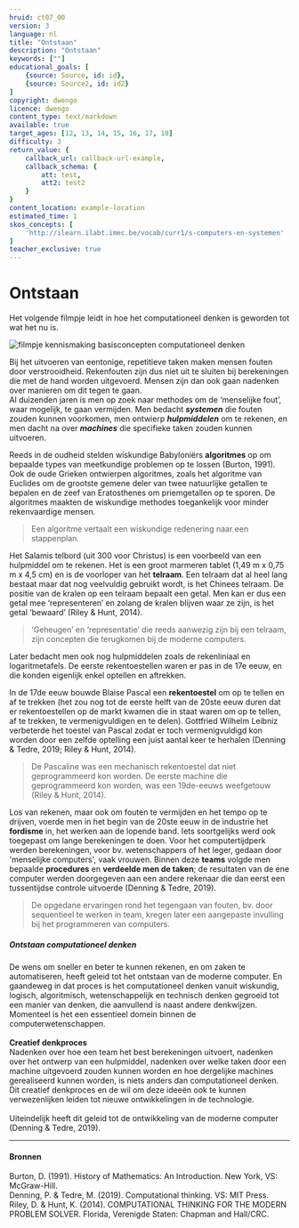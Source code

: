 ```yaml
---
hruid: ct07_00
version: 3
language: nl
title: "Ontstaan"
description: "Ontstaan"
keywords: [""]
educational_goals: [
    {source: Source, id: id}, 
    {source: Source2, id: id2}
]
copyright: dwengo
licence: dwengo
content_type: text/markdown
available: true
target_ages: [12, 13, 14, 15, 16, 17, 18]
difficulty: 3
return_value: {
    callback_url: callback-url-example,
    callback_schema: {
        att: test,
        att2: test2
    }
}
content_location: example-location
estimated_time: 1
skos_concepts: [
    'http://ilearn.ilabt.imec.be/vocab/curr1/s-computers-en-systemen'
]
teacher_exclusive: true
---
```


# Ontstaan

Het volgende filmpje leidt in hoe het computationeel denken is geworden tot wat het nu is.  

![](@youtube/https://www.youtube.com/embed/Kli1fKCSl1s "filmpje kennismaking basisconcepten computationeel denken") 

Bij het uitvoeren van eentonige, repetitieve taken maken mensen fouten door verstrooidheid. Rekenfouten zijn dus niet uit te sluiten bij berekeningen die met de hand worden uitgevoerd. Mensen zijn dan ook gaan nadenken over manieren om dit tegen te gaan. <br>
Al duizenden jaren is men op zoek naar methodes om de ‘menselijke fout’, waar mogelijk, te gaan vermijden. Men bedacht _**systemen**_ die fouten zouden kunnen voorkomen, men ontwierp _**hulpmiddelen**_ om te rekenen, en men dacht na over _**machines**_ die specifieke taken zouden kunnen uitvoeren.

Reeds in de oudheid stelden wiskundige Babyloniërs **algoritmes** op om bepaalde types van meetkundige problemen op te lossen (Burton, 1991). Ook de oude Grieken ontwierpen algoritmes, zoals het algoritme van Euclides om de grootste gemene deler van twee natuurlijke getallen te bepalen en de zeef van Eratosthenes om priemgetallen op te sporen. De algoritmes maakten de wiskundige methodes toegankelijk voor minder rekenvaardige mensen. 

> Een algoritme vertaalt een wiskundige redenering naar een stappenplan.

Het Salamis telbord (uit 300 voor Christus) is een voorbeeld van een hulpmiddel om te rekenen. Het is een groot marmeren tablet (1,49 m x 0,75 m x 4,5 cm) en is de voorloper van het **telraam**. Een telraam dat al heel lang bestaat maar dat nog veelvuldig gebruikt wordt, is het Chinees telraam. De positie van de kralen op een telraam bepaalt een getal. Men kan er dus een getal mee ‘representeren’ en zolang de kralen blijven waar ze zijn, is het getal ‘bewaard’ (Riley & Hunt, 2014). 

> ‘Geheugen’ en ‘representatie’ die reeds aanwezig zijn bij een telraam, zijn concepten die terugkomen bij de moderne computers. 

Later bedacht men ook nog hulpmiddelen zoals de rekenliniaal en logaritmetafels. De eerste rekentoestellen waren er pas in de 17e eeuw, en die konden eigenlijk enkel optellen en aftrekken. 

In de 17de eeuw bouwde Blaise Pascal een **rekentoestel** om op te tellen en af te trekken (het zou nog tot de eerste helft van de 20ste eeuw duren dat er rekentoestellen op de markt kwamen die in staat waren om op te tellen, af te trekken, te vermenigvuldigen en te delen). Gottfried Wilhelm Leibniz verbeterde het toestel van Pascal zodat er toch vermenigvuldigd kon worden door een zelfde optelling een juist aantal keer te herhalen (Denning & Tedre, 2019; Riley & Hunt, 2014). 

> De Pascaline was een mechanisch rekentoestel dat niet geprogrammeerd kon worden. De eerste machine die geprogrammeerd kon worden, was een 19de-eeuws weefgetouw (Riley & Hunt, 2014). 

Los van rekenen, maar ook om fouten te vermijden en het tempo op te drijven, voerde men in het begin van de 20ste eeuw in de industrie het **fordisme** in, het werken aan de lopende band. Iets soortgelijks werd ook toegepast om lange berekeningen te doen. Voor het computertijdperk werden berekeningen, voor bv. wetenschappers of het leger, gedaan door 'menselijke computers', vaak vrouwen. Binnen deze **teams** volgde men bepaalde **procedures** en **verdeelde men de taken**; de resultaten van de ene computer werden doorgegeven aan een andere rekenaar die dan eerst een tussentijdse controle uitvoerde (Denning & Tedre, 2019). 

> De opgedane ervaringen rond het tegengaan van fouten, bv. door sequentieel te werken in team, kregen later een aangepaste invulling bij het programmeren van computers. 

<div class="alert alert-box alert-success">
<strong><h5>Ontstaan computationeel denken</h5></strong>
De wens om sneller en beter te kunnen rekenen, en om zaken te automatiseren, heeft geleid tot het ontstaan van de moderne computer. En gaandeweg in dat proces is het computationeel denken vanuit wiskundig, logisch, algoritmisch, wetenschappelijk en technisch denken gegroeid tot een manier van denken, die aanvullend is naast andere denkwijzen. Momenteel is het een essentieel domein binnen de computerwetenschappen.<br>
<br>
<strong>Creatief denkproces</strong><br>
Nadenken over hoe een team het best berekeningen uitvoert, nadenken over het ontwerp van een hulpmiddel, nadenken over welke taken door een machine uitgevoerd zouden kunnen worden en hoe dergelijke machines gerealiseerd kunnen worden, is niets anders dan computationeel denken. Dit creatief denkproces en de wil om deze ideeën ook te kunnen verwezenlijken leiden tot nieuwe ontwikkelingen in de technologie.<br>
<br>
Uiteindelijk heeft dit geleid tot de ontwikkeling van de moderne computer (Denning & Tedre, 2019). 
</div>

---

#### Bronnen

Burton, D. (1991). History of Mathematics: An Introduction. New York, VS: McGraw-Hill.<br>
Denning, P. & Tedre, M. (2019). Computational thinking. VS: MIT Press.<br>
Riley, D. & Hunt, K. (2014). COMPUTATIONAL THINKING FOR THE MODERN PROBLEM SOLVER. Florida, Verenigde Staten: Chapman and Hall/CRC.
